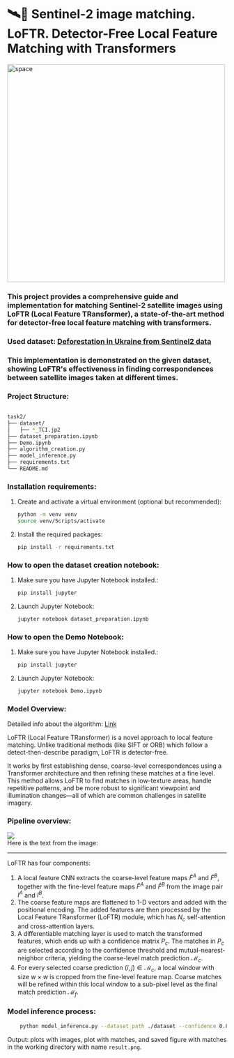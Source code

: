 # 🛰️🌌 Sentinel-2 image matching. LoFTR. Detector-Free Local Feature Matching with Transformers

<div>
    <img src="https://images.unsplash.com/photo-1526666923127-b2970f64b422?ixlib=rb-4.1.0&ixid=M3wxMjA3fDB8MHxwaG90by1wYWdlfHx8fGVufDB8fHx8fA%3D%3D&auto=format&fit=crop&q=80&w=1172" height="500" alt="space" />
</div>

### This project provides a comprehensive guide and implementation for matching Sentinel-2 satellite images using LoFTR (Local Feature TRansformer), a state-of-the-art method for detector-free local feature matching with transformers.

### Used dataset: [Deforestation in Ukraine from Sentinel2 data](https://www.kaggle.com/datasets/isaienkov/deforestation-in-ukraine/data)


### This implementation is demonstrated on the given dataset, showing LoFTR's effectiveness in finding correspondences between satellite images taken at different times.

### Project Structure:
```bash

task2/
├── dataset/
│   ├── *_TCI.jp2
├── dataset_preparation.ipynb
├── Demo.ipynb
├── algorithm_creation.py
├── model_inference.py
├── requirements.txt
└── README.md
```

### Installation requirements:
1. Create and activate a virtual environment (optional but recommended):
    ```bash
    python -m venv venv
    source venv/Scripts/activate  
    ```
2. Install the required packages:
    ```bash
    pip install -r requirements.txt
    ```
   
### How to open the dataset creation notebook:
1. Make sure you have Jupyter Notebook installed.:
    ```bash
    pip install jupyter
    ```
2. Launch Jupyter Notebook:
    ```bash
    jupyter notebook dataset_preparation.ipynb
    ```
   
### How to open the Demo Notebook:
1. Make sure you have Jupyter Notebook installed.:
    ```bash
    pip install jupyter
    ```
2. Launch Jupyter Notebook:
    ```bash
    jupyter notebook Demo.ipynb
    ```

### Model Overview:
Detailed info about the algorithm: [Link](https://zju3dv.github.io/loftr/)

LoFTR (Local Feature TRansformer) is a novel approach to local feature matching. Unlike traditional methods (like SIFT or ORB) which follow a detect-then-describe paradigm, LoFTR is detector-free.

It works by first establishing dense, coarse-level correspondences using a Transformer architecture and then refining these matches at a fine level. This method allows LoFTR to find matches in low-texture areas, handle repetitive patterns, and be more robust to significant viewpoint and illumination changes—all of which are common challenges in satellite imagery.

### Pipeline overview:
<div>
<img src="https://zju3dv.github.io/loftr/images/loftr-arch.png"/>
</div>
Here is the text from the image:

---

LoFTR has four components: 
1. A local feature CNN extracts the coarse-level feature maps $\tilde{F}^A$ and $\tilde{F}^B$, together with the fine-level feature maps $\hat{F}^A$ and $\hat{F}^B$ from the image pair $I^A$ and $I^B$. 
2. The coarse feature maps are flattened to 1-D vectors and added with the positional encoding. The added features are then processed by the Local Feature TRansformer (LoFTR) module, which has $N_c$ self-attention and cross-attention layers. 
3. A differentiable matching layer is used to match the transformed features, which ends up with a confidence matrix $P_c$. The matches in $P_c$ are selected according to the confidence threshold and mutual-nearest-neighbor criteria, yielding the coarse-level match prediction $\mathcal{M}_c$. 
4. For every selected coarse prediction $(\tilde{i}, \tilde{j}) \in \mathcal{M}_c$, a local window with size $w \times w$ is cropped from the fine-level feature map. Coarse matches will be refined within this local window to a sub-pixel level as the final match prediction $\mathcal{M}_f$.


### Model inference process:
```bash
    python model_inference.py --dataset_path ./dataset --confidence 0.8 --image_size 1098 1098 --indexes_of_images 15 5 --model_pretrained outdoor
```
Output: plots with images, plot with matches, and saved figure with matches in the working directory with name `result.png`.



